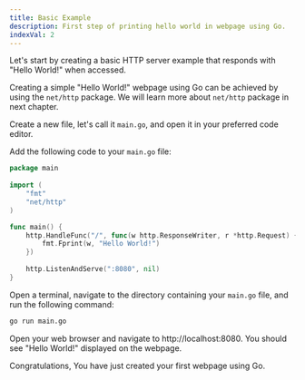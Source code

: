 ```yaml
---
title: Basic Example
description: First step of printing hello world in webpage using Go.
indexVal: 2
---
```


Let's start by creating a basic HTTP server example that responds with "Hello World!" when accessed.

Creating a simple "Hello World!" webpage using Go can be achieved by using the `net/http` package. We will learn more about `net/http` package in next chapter.

Create a new file, let's call it `main.go`, and open it in your preferred code editor.

Add the following code to your `main.go` file:

```go
package main
     
import (
	"fmt"
	"net/http"
)

func main() {
	http.HandleFunc("/", func(w http.ResponseWriter, r *http.Request) {
		fmt.Fprint(w, "Hello World!")
	})
	
	http.ListenAndServe(":8080", nil)
}
``` 
Open a terminal, navigate to the directory containing your `main.go` file, and run the following command:

```bash
go run main.go
```
Open your web browser and navigate to http://localhost:8080. You should see "Hello World!" displayed on the webpage.

Congratulations, You have just created your first webpage using Go.